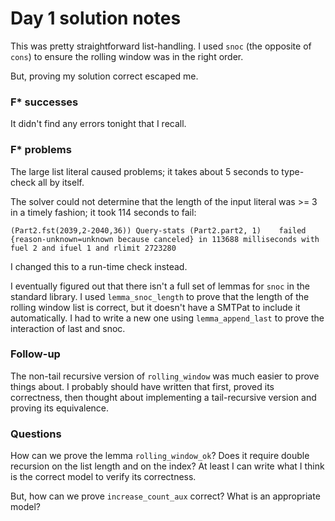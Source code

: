 # Day 1 solution notes

This was pretty straightforward list-handling. I used `snoc` (the opposite of `cons`) to ensure the rolling window was in the right order.

But, proving my solution correct escaped me.

### F* successes

It didn't find any errors tonight that I recall.

### F* problems

The large list literal caused problems; it takes about 5 seconds to type-check all by itself.

The solver could not determine that the length of the input literal was >= 3 in a timely fashion; it took 114 seconds to fail:

```
(Part2.fst(2039,2-2040,36))	Query-stats (Part2.part2, 1)	failed {reason-unknown=unknown because canceled} in 113688 milliseconds with fuel 2 and ifuel 1 and rlimit 2723280
```

I changed this to a run-time check instead.

I eventually figured out that there isn't a full set of lemmas for `snoc` in the standard library.  I used `lemma_snoc_length` to prove that
the length of the rolling window list is correct, but it doesn't have a SMTPat to include it automatically.  I had to write a new one
using `lemma_append_last` to prove the interaction of last and snoc.

### Follow-up

The non-tail recursive version of `rolling_window` was much easier to prove things about.  I probably should have written that first,
proved its correctness, then thought about implementing a tail-recursive version and proving its equivalence.

### Questions

How can we prove the lemma `rolling_window_ok`?  Does it require double recursion on the list length and on the index?  At least I can write
what I think is the correct model to verify its correctness.

But, how can we prove `increase_count_aux` correct?  What is an appropriate model?



